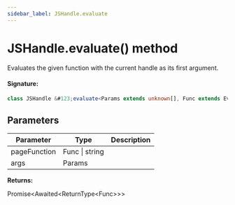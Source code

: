 ```yaml
---
sidebar_label: JSHandle.evaluate
---
```


# JSHandle.evaluate() method

Evaluates the given function with the current handle as its first argument.

#### Signature:

```typescript
class JSHandle &#123;evaluate<Params extends unknown[], Func extends EvaluateFuncWith<T, Params> = EvaluateFuncWith<T, Params>>(pageFunction: Func | string, ...args: Params): Promise<Awaited<ReturnType<Func>>>;&#125;
```

## Parameters

| Parameter    | Type           | Description |
| ------------ | -------------- | ----------- |
| pageFunction | Func \| string |             |
| args         | Params         |             |

**Returns:**

Promise&lt;Awaited&lt;ReturnType&lt;Func&gt;&gt;&gt;
